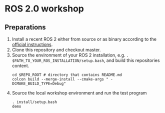 # ROS 2.0 workshop

## Preparations

1. Install a recent ROS 2 either from source or as binary according to the [official instructions](https://github.com/ros2/ros2/wiki/Installation).
1. Clone this repository and checkout master.
1. Source the environment of your ROS 2 installation, e.g. `. $PATH_TO_YOUR_ROS_INSTALLATION/setup.bash`, and build this repositories content.
   ```
   cd $REPO_ROOT # directory that contains README.md
   colcon build --merge-install --cmake-args " -DCMAKE_BUILD_TYPE=Debug"
   ```
1. Source the local workshop environment and run the test program
   ```
   . install/setup.bash
   demo
   ```
